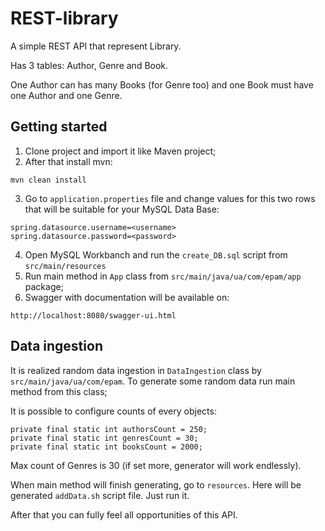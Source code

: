 # REST-library
A simple REST API that represent Library. 

Has 3 tables: Author, Genre and Book. 

One Author can has many Books (for Genre too) and one Book must have one Author and one Genre.

## Getting started
1. Clone project and import it like Maven project;
2. After that install mvn:
```
mvn clean install
```
3. Go to `application.properties` file and change values for this two rows that will be suitable for your MySQL Data Base:
```
spring.datasource.username=<username>
spring.datasource.password=<password>
```
4. Open MySQL Workbanch and run the `create_DB.sql` script from `src/main/resources`
5. Run main method in `App` class from `src/main/java/ua/com/epam/app` package;
6. Swagger with documentation will be available on:
```
http://localhost:8080/swagger-ui.html
```

## Data ingestion
It is realized random data ingestion in `DataIngestion` class by `src/main/java/ua/com/epam`. To generate some random data run main method from this class;

It is possible to configure counts of every objects:
```
private final static int authorsCount = 250;
private final static int genresCount = 30;
private final static int booksCount = 2000;
```

Max count of Genres is 30 (if set more, generator will work endlessly).

When main method will finish generating, go to `resources`. Here will be generated `addData.sh` script file. Just run it.

After that you can fully feel all opportunities of this API.
